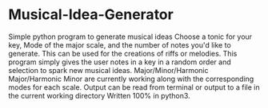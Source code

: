 # Musical-Idea-Generator
Simple python program to generate musical ideas
Choose a tonic for your key, Mode of the major scale, and the number of notes you'd like to generate.
This can be used for the creations of riffs or melodies.
This program simply gives the user notes in a key in a random order and selection to spark new musical ideas.
Major/Minor/Harmonic Major/Harmonic Minor are currently working along with the corresponding modes for each scale.
Output can be read from terminal or output to a file in the current working directory
Written 100% in python3.
